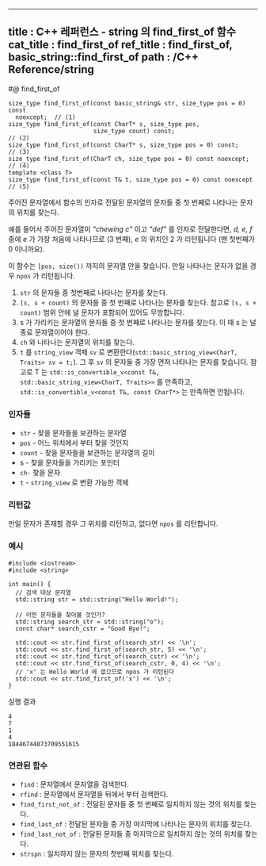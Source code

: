 ----------------
title : C++ 레퍼런스 - string 의 find_first_of 함수
cat_title :  find_first_of
ref_title : find_first_of, basic_string::find_first_of
path : /C++ Reference/string
----------------

#@ find_first_of

```cpp-formatted
size_type find_first_of(const basic_string& str, size_type pos = 0) const
  noexcept;  // (1)
size_type find_first_of(const CharT* s, size_type pos,
                        size_type count) const;                       // (2)
size_type find_first_of(const CharT* s, size_type pos = 0) const;     // (3)
size_type find_first_of(CharT ch, size_type pos = 0) const noexcept;  // (4)
template <class T>
size_type find_first_of(const T& t, size_type pos = 0) const noexcept  // (5)
```

주어진 문자열에서 함수의 인자로 전달된 문자열의 문자들 중 첫 번째로 나타나는 문자의 위치를 찾는다.

예를 들어서 주어진 문자열이 *"chewing c"* 이고 *"def"* 를 인자로 전달한다면, *d, e, f* 중에 *e* 가 가장 처음에 나타나므로 (3 번째), *e* 의 위치인 2 가 리턴됩니다 (맨 첫번째가 0 이니까요).

이 함수는 `[pos, size())` 까지의 문자열 만을 찾습니다. 만일 나타나는 문자가 없을 경우 `npos` 가 리턴됩니다.

1. `str` 의 문자들 중 첫번째로 나타나는 문자를 찾는다.
2. `[s, s + count)` 의 문자들 중 첫 번째로 나타나는 문자를 찾는다. 참고로 `[s, s + count)` 범위 안에 널 문자가 포함되어 있어도 무방합니다.
3. s 가 가리키는 문자열의 문자들 중 첫 번째로 나타나는 문자를 찾는다. 이 때 s 는 널 종료 문자열이어야 한다.
4. `ch` 와 나타나는 문자열의 위치를 찾는다.
5. `t` 를 `string_view` 객체 `sv` 로 변환한다(`std::basic_string_view<CharT, Traits> sv = t;`). 그 후 `sv` 의 문자들 중 가장 먼저 나타나는 문자를 찾습니다. 참고로 T 는 `std::is_convertible_v<const T&, std::basic_string_view<CharT, Traits>>` 를 만족하고, `std::is_convertible_v<const T&, const CharT*>` 는 만족하면 안됩니다.

### 인자들

* `str`	-	찾을 문자들을 보관하는 문자열
* `pos`	-	어느 위치에서 부터 찾을 것인지
* `count`	-	찾을 문자들을 보관하는 문자열의 길이
* s	- 찾을 문자들을 가리키는 포인터
* `ch-`	찾을 문자
* `t`	-	`string_view` 로 변환 가능한 객체

### 리턴값

만일 문자가 존재할 경우 그 위치를 리턴하고, 없다면 `npos` 를 리턴합니다.

### 예시

```cpp-formatted
#include <iostream>
#include <string>

int main() {
  // 검색 대상 문자열
  std::string str = std::string("Hello World!");

  // 어떤 문자들을 찾아볼 것인가?
  std::string search_str = std::string("o");
  const char* search_cstr = "Good Bye!";

  std::cout << str.find_first_of(search_str) << '\n';
  std::cout << str.find_first_of(search_str, 5) << '\n';
  std::cout << str.find_first_of(search_cstr) << '\n';
  std::cout << str.find_first_of(search_cstr, 0, 4) << '\n';
  // 'x' 는 Hello World 에 없으므로 npos 가 리턴된다
  std::cout << str.find_first_of('x') << '\n';
}
```

실행 결과

```exec
4
7
1
4
18446744073709551615
```

### 연관된 함수

* `find` : 문자열에서 문자열을 검색한다.
* `rfind` : 문자열에서 문자열을 뒤에서 부터 검색한다.
* `find_first_not_of` : 전달된 문자들 중 첫 번째로 일치하지 않는 것의 위치를 찾는다.
* `find_last_of` : 전달된 문자들 중 가장 마지막에 나타나는 문자의 위치를 찾는다.
* `find_last_not_of` : 전달된 문자들 중 마지막으로 일치하지 않는 것의 위치를 찾는다.
* `strspn` : 일치하지 않는 문자의 첫번째 위치를 찾는다.
